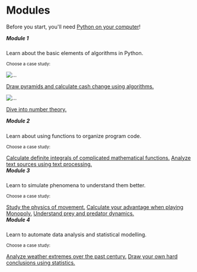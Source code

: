 # Modules

Before you start, you'll need [Python on your computer](/installing)!

<div class="container p-0" markdown="0">
<div class="row">

<div class="col">
<div class="card mb-3">
<div class="card-body">
<h5 class="card-title" style="margin-top:0">Module 1</h5>
<p class="card-text">Learn about the basic elements of algorithms in Python.</p>
<p class="card-text"><small class="text-muted">Choose a case study:</small></p>
</div>
</div>
<div class="card mb-3">
<img src="/course/10%20Numbers/logo.jpg" class="card-img-top" alt="...">
<div class="card-body">
<p class="card-text">
<a href="/algorithms" class="card-link">Draw pyramids and calculate cash change using algorithms.</a>
</p>
</div>
</div>
<div class="card mb-3">
<img src="/course/11%20Algorithms/logo.jpg" class="card-img-top" alt="...">
<div class="card-body">
<p class="card-text">
<a href="/numbers" class="card-link">Dive into number theory.</a>
</p>
</div>
</div>
</div>

<div class="col">
<div class="card">
<div class="card-body">
<h5 class="card-title" style="margin-top:0">Module 2</h5>
<p class="card-text">Learn about using functions to organize program code.</p>
<p class="card-text"><small class="text-muted">Choose a case study:</small></p>
</div>
<div class="list-group list-group-flush">
<a href="/integrals" class="list-group-item">Calculate definite integrals of complicated mathematical functions.</a>
<a href="/text" class="list-group-item">Analyze text sources using text processing.</a>
</div>
</div>
</div>

<div class="col">
<div class="card">
<div class="card-body">
<h5 class="card-title" style="margin-top:0">Module 3</h5>
<p class="card-text">Learn to simulate phenomena to understand them better.</p>
<p class="card-text"><small class="text-muted">Choose a case study:</small></p>
</div>
<div class="list-group list-group-flush">
<a href="/movement" class="list-group-item">Study the physics of movement.</a>
<a href="/monopoly" class="list-group-item">Calculate your advantage when playing Monopoly.</a>
<a href="/population" class="list-group-item">Understand prey and predator dynamics.</a>
</div>
</div>
</div>

<div class="col">
<div class="card">
<div class="card-body">
<h5 class="card-title" style="margin-top:0">Module 4</h5>
<p class="card-text">Learn to automate data analysis and statistical modelling.</p>
<p class="card-text"><small class="text-muted">Choose a case study:</small></p>
</div>
<div class="list-group list-group-flush">
<a href="/weather" class="list-group-item">Analyze weather extremes over the past century.</a>
<a href="/statistics" class="list-group-item">Draw your own hard conclusions using statistics.</a>
</div>
</div>
</div>

</div>
</div>
